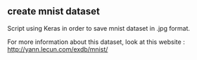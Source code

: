 ## create mnist dataset 

Script using Keras in order to save mnist dataset in .jpg format.

For more information about this dataset, look at this website : http://yann.lecun.com/exdb/mnist/
